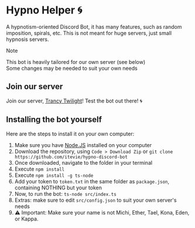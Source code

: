 # Hypno Helper 🌀

A hypnotism-oriented Discord Bot, it has many features, such as random imposition, spirals, etc.
This is not meant for huge servers, just small hypnosis servers.

> [!NOTE]
> This bot is heavily tailored for our own server (see below)  
> Some changes may be needed to suit your own needs

## Join our server

Join our server, [Trancy Twilight](https://discord.gg/zBWq29apsy)! Test the bot out there! 🌀

## Installing the bot yourself

Here are the steps to install it on your own computer:

1. Make sure you have [Node.JS](https://nodejs.org/en/download/prebuilt-installer) installed on your computer
2. Download the repository, using `Code > Download Zip` or `git clone https://github.com/itevie/hypno-discord-bot`
3. Once downloaded, navigate to the folder in your terminal
4. Execute `npm install`
5. Execute `npm install -g ts-node`
6. Add your token to `token.txt` in the same folder as `package.json`, containing NOTHING but your token
7. Now, to run the bot: `ts-node src/index.ts`
8. Extras: make sure to edit `src/config.json` to suit your own server's needs
9. ⚠️ Important: Make sure your name is not Michi, Ether, Tael, Kona, Eden, or Kappa.
